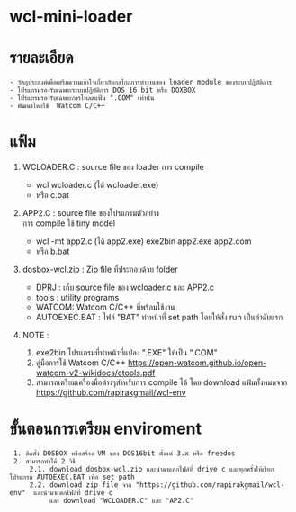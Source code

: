 # wcl-mini-loader
# รายละเอียด
    - วัตถุประสงค์เพื่อเสริมความเข้าใจเกี่ยวกับกลไกลการทำงานของ loader module ของระบบปฎิบัติการ
    - โปรแกรมรองรับเฉพาะระบบปฎิบัติการ DOS 16 bit หรือ DOXBOX
    - โปรแกรมรองรับเฉพาะการโหลดแฟ้ม ".COM" เท่านั้น
    - พัฒนาโดยใช้  Watcom C/C++ 

# แฟ้ม
  1. WCLOADER.C  : source file ของ loader 
     การ compile
      - wcl wcloader.c    (ได้ wcloader.exe)
      - หรือ c.bat 
  3. APP2.C : source file ของโปรแกรมตัวอย่าง  
     การ compile ใช้ tiny model 
      - wcl -mt app2.c (ได้ app2.exe)
        exe2bin app2.exe app2.com
      - หรือ b.bat

 4. dosbox-wcl.zip : Zip file ที่ประกอบด้วย folder
    - DPRJ  : เก็บ source file ของ wcloader.c และ APP2.c  
    - tools : utility programs
    - WATCOM: Watcom C/C++ ที่พร้อมใช้งาน
    - AUTOEXEC.BAT : ไฟล์ "BAT" ทำหน้าที่ set path โดยให้สั่ง run เป็นลำดับแรก
      
 5. NOTE :
     1. exe2bin โปรแกรมที่ทำหน้าที่แปลง ".EXE" ให้เป็น ".COM"
     2. คู่มือการใช้ Watcom C/C++ https://open-watcom.github.io/open-watcom-v2-wikidocs/ctools.pdf
     3. สามารถเตรียมเครื่องมือต่างๆสำหรับการ compile ได้ โดย download แฟ้มทั้งหมดจาก https://github.com/rapirakgmail/wcl-env

 # ขั้นตอนการเตรียม enviroment
     1. ติดตั้ง DOSBOX หรือสร้าง VM ของ DOS16bit ตั้งแต่ 3.x หรือ freedos
     2. สามารถทำได้ 2 วิธี
         2.1. download dosbox-wcl.zip และนำมาแตกไฟล์ที่ drive c และทุกครั้งให้เรียกโปรแกรม AUTOEXEC.BAT เพื่อ set path
         2.2. download zip file จาก "https://github.com/rapirakgmail/wcl-env"  และนำมาแตกไฟล์ที่ drive c
              และ download "WCLOADER.C" และ "AP2.C" 
         
